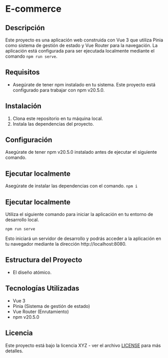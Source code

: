 # E-commerce
## Descripción

Este proyecto es una aplicación web construida con Vue 3 que utiliza Pinia como sistema de gestión de estado y Vue Router para la navegación. La aplicación está configurada para ser ejecutada localmente mediante el comando `npm run serve`.

## Requisitos

- Asegúrate de tener npm instalado en tu sistema. Este proyecto está configurado para trabajar con npm v20.5.0.

## Instalación

1. Clona este repositorio en tu máquina local.
2. Instala las dependencias del proyecto.

## Configuración

Asegúrate de tener npm v20.5.0 instalado antes de ejecutar el siguiente comando.

## Ejecutar localmente

Asegúrate de instalar las dependencias con el comando.
`npm i`

## Ejecutar localmente

Utiliza el siguiente comando para iniciar la aplicación en tu entorno de desarrollo local.

`npm run serve`

Esto iniciará un servidor de desarrollo y podrás acceder a la aplicación en tu navegador mediante la dirección http://localhost:8080.

## Estructura del Proyecto

- El diseño atómico.

## Tecnologías Utilizadas

- Vue 3
- Pinia (Sistema de gestión de estado)
- Vue Router (Enrutamiento)
- npm v20.5.0

## Licencia

Este proyecto está bajo la licencia XYZ - ver el archivo [LICENSE](LICENSE) para más detalles.


